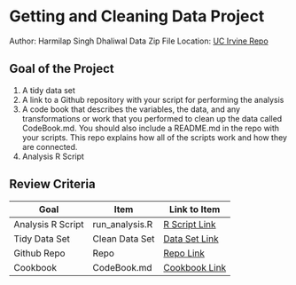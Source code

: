 # Getting and Cleaning Data Project
Author: Harmilap Singh Dhaliwal 
Data Zip File Location: [UC Irvine Repo](https://d396qusza40orc.cloudfront.net/getdata%2Fprojectfiles%2FUCI%20HAR%20Dataset.zip "Clicking will download the data")

## Goal of the Project
1. A tidy data set 
2. A link to a Github repository with your script for performing the analysis 
3. A code book that describes the variables, the data, and any transformations or work that you performed to clean up the data called CodeBook.md. You should also include a README.md in the repo with your scripts. This repo explains how all of the scripts work and how they are connected.
4. Analysis R Script

## Review Criteria

Goal | Item | Link to Item
--- | --- | ---
Analysis R Script |  run_analysis.R |  [R Script Link](https://github.com/rogerthatroach/datasciencecoursera/blob/master/codes/Getting_And_Cleaning_Data_Course_Project/run_analysis.R "run_analysis.R")
Tidy Data Set |  Clean Data Set |  [Data Set Link](https://github.com/rogerthatroach/datasciencecoursera/blob/master/codes/Getting_And_Cleaning_Data_Course_Project/tidyData.csv "tidyData.csv")
Github Repo | Repo |  [Repo Link](https://github.com/rogerthatroach/datasciencecoursera/tree/master/codes/Getting_And_Cleaning_Data_Course_Project "Click to go to Repo")
Cookbook | CodeBook.md |  [Cookbook Link](https://github.com/rogerthatroach/datasciencecoursera/blob/master/codes/Getting_And_Cleaning_Data_Course_Project/CodeBook.md "CodeBook.md")
